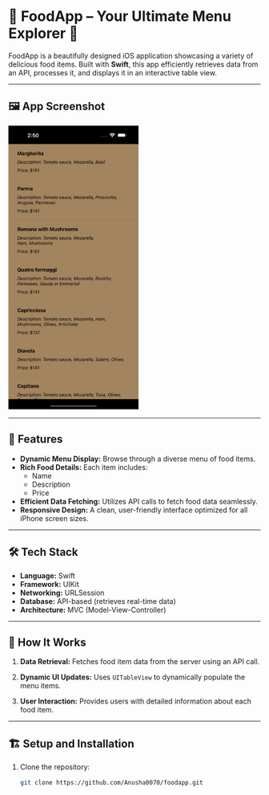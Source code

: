 # 🍕 FoodApp – Your Ultimate Menu Explorer 🍝

FoodApp is a beautifully designed iOS application showcasing a variety of delicious food items. Built with **Swift**, this app efficiently retrieves data from an API, processes it, and displays it in an interactive table view.

---

## 🖼️ App Screenshot

<img src="foodApp.png" alt="Welcome Screen" width="260">

---

## 🚀 Features

- **Dynamic Menu Display:** Browse through a diverse menu of food items.
- **Rich Food Details:** Each item includes:
  - Name
  - Description
  - Price
- **Efficient Data Fetching:** Utilizes API calls to fetch food data seamlessly.
- **Responsive Design:** A clean, user-friendly interface optimized for all iPhone screen sizes.

---

## 🛠️ Tech Stack

- **Language:** Swift
- **Framework:** UIKit
- **Networking:** URLSession
- **Database:** API-based (retrieves real-time data)
- **Architecture:** MVC (Model-View-Controller)

---

## 📖 How It Works

1. **Data Retrieval:**
   Fetches food item data from the server using an API call.
   
2. **Dynamic UI Updates:**
   Uses `UITableView` to dynamically populate the menu items.

3. **User Interaction:**
   Provides users with detailed information about each food item.

---

## 🏗️ Setup and Installation

1. Clone the repository:
   ```bash
   git clone https://github.com/Anusha0070/foodapp.git

